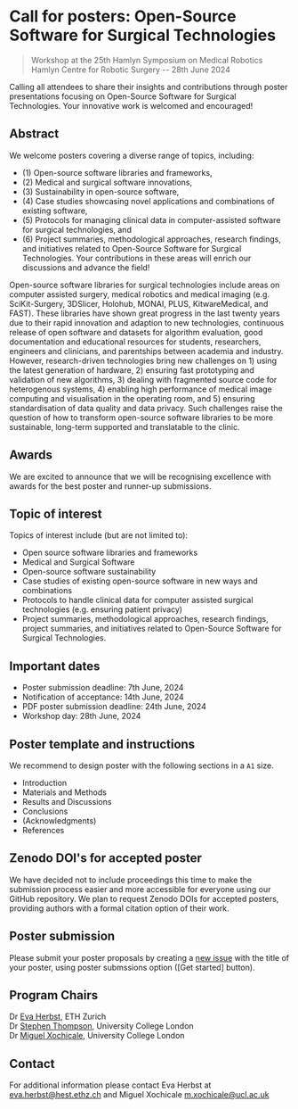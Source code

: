 # Call for posters: Open-Source Software for Surgical Technologies
> Workshop at the 25th Hamlyn Symposium on Medical Robotics     
> Hamlyn Centre for Robotic Surgery -- 28th June 2024

Calling all attendees to share their insights and contributions through poster presentations focusing on Open-Source Software for Surgical Technologies. Your innovative work is welcomed and encouraged!

## Abstract
We welcome posters covering a diverse range of topics, including:
* (1) Open-source software libraries and frameworks, 
* (2) Medical and surgical software innovations,
* (3) Sustainability in open-source software,
* (4) Case studies showcasing novel applications and combinations of existing software,
* (5) Protocols for managing clinical data in computer-assisted software for surgical technologies, and 
* (6) Project summaries, methodological approaches, research findings, and initiatives related to Open-Source Software for Surgical Technologies.
Your contributions in these areas will enrich our discussions and advance the field!

Open-source software libraries for surgical technologies include areas on computer assisted surgery, medical robotics and medical imaging (e.g. SciKit-Surgery, 3DSlicer, Holohub, MONAI, PLUS, KitwareMedical, and FAST). These libraries have shown great progress in the last twenty years due to their rapid innovation and adaption to new technologies, continuous release of open software and datasets for algorithm evaluation, good documentation and educational resources for students, researchers, engineers and clinicians, and parentships between academia and industry. However, research-driven technologies bring new challenges on 1) using the latest generation of hardware, 2) ensuring fast prototyping and validation of new algorithms, 3) dealing with fragmented source code for heterogenous systems, 4) enabling high performance of medical image computing and visualisation in the operating room, and 5) ensuring standardisation of data quality and data privacy. Such challenges raise the question of how to transform open-source software libraries to be more sustainable, long-term supported and translatable to the clinic. 

## Awards
We are excited to announce that we will be recognising excellence with awards for the best poster and runner-up submissions. 

## Topic of interest
Topics of interest include (but are not limited to):
* Open source software libraries and frameworks
* Medical and Surgical Software
* Open-source software sustainability
* Case studies of existing open-source software in new ways and combinations
* Protocols to handle clinical data for computer assisted surgical technologies (e.g. ensuring patient privacy)
* Project summaries, methodological approaches, research findings, project summaries, and initiatives related to Open-Source Software for Surgical Technologies.

## Important dates
* Poster submission deadline: 7th June, 2024
* Notification of acceptance: 14th June, 2024
* PDF poster submission deadline: 24th June, 2024
* Workshop day: 28th June, 2024

## Poster template and instructions
We recommend to design poster with the following sections in a `A1` size. 
* Introduction
* Materials and Methods
* Results and Discussions
* Conclusions
* (Acknowledgments)
* References

## Zenodo DOI's for accepted poster
We have decided not to include proceedings this time to make the submission process easier and more accessible for everyone using our GitHub repository. 
We plan to request Zenodo DOIs for accepted posters, providing authors with a formal citation option of their work.

## Poster submission
Please submit your poster proposals by creating a [new issue](https://github.com/oss-for-surgtech/workshop-hamlyn2024/issues/new/choose) with the title of your poster, using poster submssions option ([Get started] button).

## Program Chairs
Dr [Eva Herbst](https://evaherbst.github.io/personal_website/), ETH Zurich   
Dr [Stephen Thompson](https://mxochicale.github.io/), University College London   
Dr [Miguel Xochicale](https://mxochicale.github.io/), University College London    

## Contact 
For additional information please contact Eva Herbst at eva.herbst@hest.ethz.ch and Miguel Xochicale m.xochicale@ucl.ac.uk

